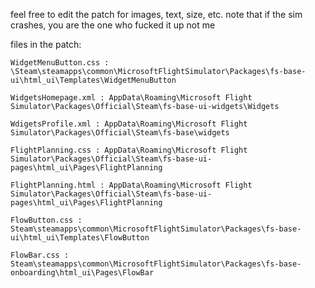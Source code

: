 feel free to edit the patch for images, text, size, etc.
note that if the sim crashes, you are the one who fucked it up not me

files in the patch:

`WidgetMenuButton.css : \Steam\steamapps\common\MicrosoftFlightSimulator\Packages\fs-base-ui\html_ui\Templates\WidgetMenuButton`

`WidgetsHomepage.xml : AppData\Roaming\Microsoft Flight Simulator\Packages\Official\Steam\fs-base-ui-widgets\Widgets`

`WdigetsProfile.xml : AppData\Roaming\Microsoft Flight Simulator\Packages\Official\Steam\fs-base\widgets`

`FlightPlanning.css : AppData\Roaming\Microsoft Flight Simulator\Packages\Official\Steam\fs-base-ui-pages\html_ui\Pages\FlightPlanning`

`FlightPlanning.html : AppData\Roaming\Microsoft Flight Simulator\Packages\Official\Steam\fs-base-ui-pages\html_ui\Pages\FlightPlanning`

`FlowButton.css : Steam\steamapps\common\MicrosoftFlightSimulator\Packages\fs-base-ui\html_ui\Templates\FlowButton`

`FlowBar.css : Steam\steamapps\common\MicrosoftFlightSimulator\Packages\fs-base-onboarding\html_ui\Pages\FlowBar`
